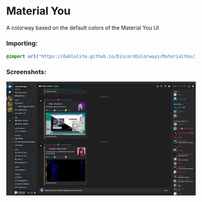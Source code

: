 # Material You
A colorway based on the default colors of the Material You UI

### Importing:
```css
@import url("https://dablulite.github.io/DiscordColorways/MaterialYou/import.css");
```

### Screenshots:
![image](https://github.com/DaBluLite/DiscordColorways/raw/master/MaterialYou/image.png)